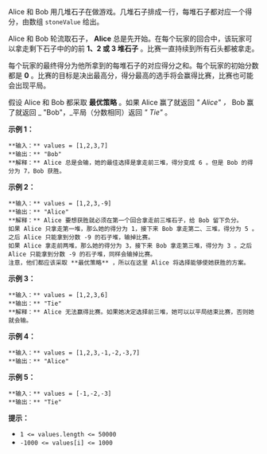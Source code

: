 Alice 和 Bob 用几堆石子在做游戏。几堆石子排成一行，每堆石子都对应一个得分，由数组 `stoneValue` 给出。

Alice 和 Bob 轮流取石子， **Alice** 总是先开始。在每个玩家的回合中，该玩家可以拿走剩下石子中的的前 **1、2 或 3 堆石子**
。比赛一直持续到所有石头都被拿走。

每个玩家的最终得分为他所拿到的每堆石子的对应得分之和。每个玩家的初始分数都是 **0**
。比赛的目标是决出最高分，得分最高的选手将会赢得比赛，比赛也可能会出现平局。

假设 Alice 和 Bob 都采取 **最优策略** 。如果 Alice 赢了就返回 _" Alice"_ _，_ Bob 赢了就返回 _
"Bob"，_平局（分数相同）返回 _" Tie"_ 。



**示例 1：**

    
    
    **输入：** values = [1,2,3,7]
    **输出：** "Bob"
    **解释：** Alice 总是会输，她的最佳选择是拿走前三堆，得分变成 6 。但是 Bob 的得分为 7，Bob 获胜。
    

**示例 2：**

    
    
    **输入：** values = [1,2,3,-9]
    **输出：** "Alice"
    **解释：** Alice 要想获胜就必须在第一个回合拿走前三堆石子，给 Bob 留下负分。
    如果 Alice 只拿走第一堆，那么她的得分为 1，接下来 Bob 拿走第二、三堆，得分为 5 。之后 Alice 只能拿到分数 -9 的石子堆，输掉比赛。
    如果 Alice 拿走前两堆，那么她的得分为 3，接下来 Bob 拿走第三堆，得分为 3 。之后 Alice 只能拿到分数 -9 的石子堆，同样会输掉比赛。
    注意，他们都应该采取 **最优策略** ，所以在这里 Alice 将选择能够使她获胜的方案。

**示例 3：**

    
    
    **输入：** values = [1,2,3,6]
    **输出：** "Tie"
    **解释：** Alice 无法赢得比赛。如果她决定选择前三堆，她可以以平局结束比赛，否则她就会输。
    

**示例 4：**

    
    
    **输入：** values = [1,2,3,-1,-2,-3,7]
    **输出：** "Alice"
    

**示例 5：**

    
    
    **输入：** values = [-1,-2,-3]
    **输出：** "Tie"
    



**提示：**

  * `1 <= values.length <= 50000`
  * `-1000 <= values[i] <= 1000`

